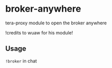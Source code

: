 # broker-anywhere
tera-proxy module to open the broker anywhere

!credits to wuaw for his module!

## Usage
`!broker` in chat
